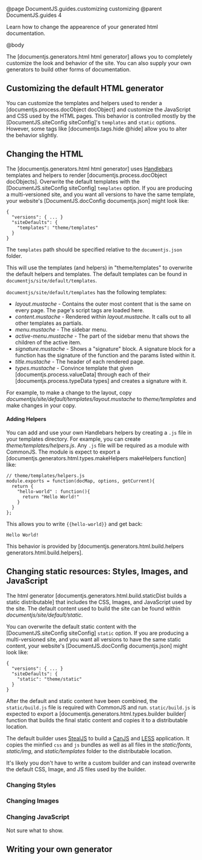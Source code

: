 @page DocumentJS.guides.customizing customizing
@parent DocumentJS.guides 4

Learn how to change the appearence of your generated html documentation.

@body

The [documentjs.generators.html html generator] allows you to completely
customize the look and behavior of the site. You can also supply your
own generators to build other forms of documentation.

## Customizing the default HTML generator

You can customize the templates and helpers
used to render a [documentjs.process.docObject docObject] and customize
the JavaScript and CSS used by the HTML pages.  This behavior
is controlled mostly by the [DocumentJS.siteConfig siteConfig]'s
`templates` and `static` options.  However, some tags like [documentjs.tags.hide @hide]
allow you to alter the behavior slightly.

## Changing the HTML

The [documentjs.generators.html html generator] uses 
[Handlebars](http://handlebarsjs.com/) templates and helpers 
to render [documentjs.process.docObject docObjects]. Overwrite the 
default templates with the [DocumentJS.siteConfig siteConfig] `templates` 
option. If you are producing a multi-versioned site, and you want all versions
to have the same template, your website's [DocumentJS.docConfig documentjs.json] might
look like:

    {
      "versions": { ... }
      "siteDefaults": {
        "templates": "theme/templates"
      }
    } 

The `templates` path should be specified relative to the `documentjs.json` folder.

This will use the templates (and helpers) in "theme/templates" to overwrite
the default helpers and templates. The default templates can be found 
in `documentjs/site/default/templates`.  

`documentjs/site/default/templates` has the following templates:

 - _layout.mustache_ - Contains the outer most content that is the same on every page. 
   The page's script tags are loaded here.
 - _content.mustache_ - Rendered within _layout.mustache_. It calls out to all other templates as partials.
 - _menu.mustache_ - The sidebar menu.
 - _active-menu.mustache_ - The part of the sidebar menu that shows the children of the active item.
 - _signature.mustache_ - Shows a "signature" block.  A signature block for a function has the signature of the function and the params listed within it.
 - _title.mustache_ - The header of each rendered page.
 - _types.mustache_ - Convince template that given [documentjs.process.valueData] through each of their [documentjs.process.typeData types] and creates a signature with it.

For example, to make a change to the layout, copy _documentjs/site/default/templates/layout.mustache_
to _theme/templates_ and make changes in your copy.

#### Adding Helpers

You can add and use your own Handlebars helpers by creating a `.js` file in
your templates directory.  For example, you can 
create _theme/templates/helpers.js_.  Any `.js` file will be required
as a module with CommonJS.  The module is expect to export a 
[documentjs.generators.html.types.makeHelpers makeHelpers function] like:

    // theme/templates/helpers.js
    module.exports = function(docMap, options, getCurrent){
      return {
        "hello-world" : function(){
          return "Hello World!"
        }
      }
    };

This allows you to write `{{hello-world}}` and get back:

    Hello World!

This behavior is provided by [documentjs.generators.html.build.helpers generators.html.build.helpers].

## Changing static resources: Styles, Images, and JavaScript

The html generator [documentjs.generators.html.build.staticDist builds a static distributable] that
includes the CSS, Images, and JavaScript used by the site.  The default content
used to build the site can be found within _documentjs/site/default/static_.

You can overwrite the 
default static content with the [DocumentJS.siteConfig siteConfig] `static` 
option. If you are producing a multi-versioned site, and you want all versions
to have the same static content, your website's [DocumentJS.docConfig documentjs.json] might
look like:

    {
      "versions": { ... }
      "siteDefaults": {
        "static": "theme/static"
      }
    } 

After the default and static content have been combined, the `static/build.js` file
is required with CommonJS and run. `static/build.js` is expected to export a
[documentjs.generators.html.types.builder builder] function that builds the final static content
and copies it to a distributable location.

The default builder uses [StealJS](http://stealjs.com) to build a [CanJS](http://canjs.com) and
[LESS](http://lesscss.org) application.  It copies the minfied `css` and `js` bundles as well as
all files in the _static/fonts_, _static/img_, and _static/templates_ folder to the distributable location.  

It's likely you don't have to write a custom builder and can instead overwrite the default CSS, Image, and
JS files used by the builder.

### Changing Styles



### Changing Images


### Changing JavaScript

Not sure what to show.

## Writing your own generator


